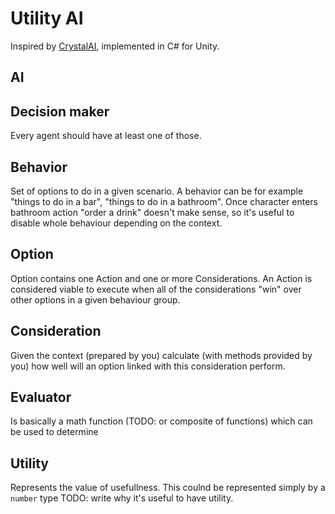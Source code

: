 # Utility AI

Inspired by [CrystalAI](https://github.com/igiagkiozis/CrystalAI), implemented in C# for Unity.

## AI



## Decision maker

Every agent should have at least one of those.

## Behavior

Set of options to do in a given scenario. A behavior can be for example "things to do in a bar", "things to do in a bathroom". Once character enters bathroom action "order a drink" doesn't make sense, so it's useful to disable whole behaviour depending on the context.

## Option

Option contains one Action and one or more Considerations. An Action is considered viable to execute when all of the considerations "win" over other options in a given behaviour group.

## Consideration

Given the context (prepared by you) calculate (with methods provided by you) how well will an option linked with this consideration perform.

## Evaluator

Is basically a math function (TODO: or composite of functions) which can be used to determine  

## Utility

Represents the value of usefullness. This coulnd be represented simply by a `number` type TODO: write why it's useful to have utility.
